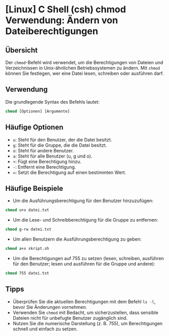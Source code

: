 # [Linux] C Shell (csh) chmod Verwendung: Ändern von Dateiberechtigungen

## Übersicht
Der `chmod`-Befehl wird verwendet, um die Berechtigungen von Dateien und Verzeichnissen in Unix-ähnlichen Betriebssystemen zu ändern. Mit `chmod` können Sie festlegen, wer eine Datei lesen, schreiben oder ausführen darf.

## Verwendung
Die grundlegende Syntax des Befehls lautet:

```csh
chmod [Optionen] [Argumente]
```

## Häufige Optionen
- `u`: Steht für den Benutzer, der die Datei besitzt.
- `g`: Steht für die Gruppe, die die Datei besitzt.
- `o`: Steht für andere Benutzer.
- `a`: Steht für alle Benutzer (u, g und o).
- `+`: Fügt eine Berechtigung hinzu.
- `-`: Entfernt eine Berechtigung.
- `=`: Setzt die Berechtigung auf einen bestimmten Wert.

## Häufige Beispiele
- Um die Ausführungsberechtigung für den Benutzer hinzuzufügen:

```csh
chmod u+x datei.txt
```

- Um die Lese- und Schreibberechtigung für die Gruppe zu entfernen:

```csh
chmod g-rw datei.txt
```

- Um allen Benutzern die Ausführungsberechtigung zu geben:

```csh
chmod a+x skript.sh
```

- Um die Berechtigungen auf 755 zu setzen (lesen, schreiben, ausführen für den Benutzer; lesen und ausführen für die Gruppe und andere):

```csh
chmod 755 datei.txt
```

## Tipps
- Überprüfen Sie die aktuellen Berechtigungen mit dem Befehl `ls -l`, bevor Sie Änderungen vornehmen.
- Verwenden Sie `chmod` mit Bedacht, um sicherzustellen, dass sensible Dateien nicht für unbefugte Benutzer zugänglich sind.
- Nutzen Sie die numerische Darstellung (z. B. 755), um Berechtigungen schnell und einfach zu setzen.